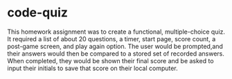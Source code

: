 # code-quiz

This homework assignment was to create a functional, multiple-choice quiz. It required a list of about 20 questions, a timer, start page, score count, a post-game screen, and play again option. The user would be prompted,and their answers would then be compared to a stored set of recorded answers. When completed, they would be shown their final score and be asked to input their initials to save that score on their local computer.

